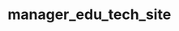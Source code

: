 # manager_edu_tech_site

<!-- gettext -->
<!-- https://github.com/mlocati/gettext-iconv-windows/releases/tag/v0.22.5a-v1.17 -->